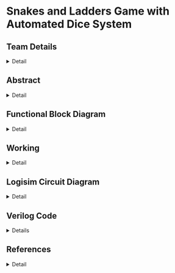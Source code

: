 # Snakes and Ladders Game with Automated Dice System


<!-- First Section -->
## Team Details
<details>
  <summary>Detail</summary>

  > Semester: 3rd Sem B. Tech. CSE

  > Section: S1

  > Team ID: T4

  Member-1: Kashish Prajapat , 231CS129 . kashishprajapat.231cs129@nitk.edu.in 

  Member-2: Vaishnavi Khade , 231CS130 . khadevaishnavi.231cs130@nitk.edu.in

  Member-3: Anurag  Wagh  , 231CS166 . waghanuragarjun.231cs166@nitk.edu.in 
</details>

<!-- Second Section -->
## Abstract
<details>
  <summary>Detail</summary>
  
  >**Motivation:**
Snake and Ladder has been a classical board game, enjoyed by children and adult alike. However, the old version of the game can feel too simple, especially when today we are surrounded by technology and it has become a big part in our lives.by adding technology to the game, we can make it more exciting, fun and educational. So the goal is to combine this classical board game with modern technology which will provide more features to the game, thus making it more interactive to keep players interested while they are playing.


>**Problem Statement:**
It will be a multiplayer game. -The board consists of 100 squares arranged in a 10x10 grid.The positions of snakes and ladders will be predefined,in which when a ladder is encountered player moves higher in the game while when a snake is encountered the player goes down.The players move according to the result of an automated dice.After each dice roll, the system should check whether the new position corresponds to a snake or a ladder. If so, the player’s position should be adjusted accordingly.Finish in the game is detected when a player reaches exactly square 100, indicating the end of the game.


>**Features:**
The digital Snakes and Ladders game system incorporates several interactive and engaging features. Light indicators at the start and end points of snakes and ladders help players track their movements visually. . Additionally, an automated dice system is implemented, removing manual rolls and ensuring a seamless gaming experience. These features create a smooth and dynamic gameplay environment .

</details>

## Functional Block Diagram
<details>
  <summary>Detail</summary>
  
  <img src="https://github.com/user-attachments/assets/87c3e93b-710c-4d24-b5b7-8bbfa6ba6934" alt="Functional Block Diagram" width="300" />
  
</details>


<!-- Third Section -->
## Working
<details>
  <summary>Detail</summary>

  ![image](https://github.com/user-attachments/assets/1a614048-45a1-4854-a4b8-69f9cd3538bf)

			 
Players and Dice:
Two players (Player 1 and Player 2) roll virtual dice. The output of the dice determines their movement on the board.
The dice roll is simulated by a circuit generating random numbers within the range of 1-6.

Position Updation:
Each player's current position is tracked and updated based on the dice roll.
The position is updated using combinational logic, and binary-coded decimal (BCD) to 7-segment converters are used to display the players' positions on the board.

Snakes and Ladders:
The circuit detects if a player lands on a snake or ladder using conditional logic gates.
If a snake is encountered, the player's position is decremented (moving them down). Conversely, if a ladder is encountered, the player's position is incremented (moving them up).

Win Condition:
The circuit includes logic to detect if a player reaches or exceeds position 100, which is the winning condition.
A win signal is activated when the condition is met, stopping further dice rolls for that player.

Reset and Dice Operations:
A reset button allows the game to restart, resetting all positions and win conditions.
The dice buttons control when a new random number is generated to simulate a dice roll.

							STATE TABLE 
![image](https://github.com/user-attachments/assets/d240fe38-6cf0-4d35-9496-93672522e678)

The table shows how the game works.



  > 
</details>

<!-- Fourth Section -->
## Logisim Circuit Diagram
<details>
  <summary>Detail</summary>
  This circuit design simulates a digital version of the Snakes and Ladders game for two players. It incorporates logic gates, BCD to 7-segment displays, and a dice roll mechanism to manage player movements on the board. The system tracks each player's position, handles snake and ladder encounters, and determines the win condition when a player reaches the 100th position. With reset and dice control buttons, the circuit automates the gameplay, providing a dynamic and interactive experience.
  </br>

  
  <details>
    <summary>Main Circuit</summary>
    
 <img src="https://github.com/user-attachments/assets/4aa907a3-56ea-49a6-a78e-85fbf5abd4e9" width="650"/>

</details>
<details>
    <summary>Dice</summary>
    <img src="https://github.com/user-attachments/assets/294f9b35-a1ad-4749-8b96-093bd1dabd9d" width="800"/>
</details>
<details>
	<details>
    <summary>Snakes and Ladders</summary>
  <img src="https://github.com/user-attachments/assets/05a6d3ba-b483-459a-a269-ec56ef553cb0" width="800"/>

</details>
    <summary>Win Condition</summary>
     <img src="https://github.com/user-attachments/assets/cf13de14-6757-43f9-9875-9a627fa2e1a1" width="800"/>

</details>
<details>
    <summary>BCD to 7 segment</summary>
   <img src="https://github.com/user-attachments/assets/2b60ef0a-c409-47f6-be30-70fdd691e8de" width="800"/>
</details>
<details>
    <summary>Binary to BCD</summary>
  <img src="https://github.com/user-attachments/assets/5b639652-9b63-46a2-953f-78fea08c2493" width="800"/>

</details>

</details>

<!-- Fifth Section -->
## Verilog Code
<details>
	<summary>Details</summary>
  The provided Verilog code implements a SnakesAndLadders module that simulates a two-player snakes and ladders game. The system includes inputs such as clock, reset, dice roll, and player turn, as well as tracking encounters with snakes and ladders. It calculates the players' positions based on dice rolls and adjusts for snakes (moving them down) or ladders (moving them up). The module ensures that the player’s position is displayed on a 7-segment display, and once a player reaches or exceeds a position of 100, they are declared the winner. The system also incorporates logic for controlling LED indicators: one signals the player who wins, while others indicate snake or ladder encounters. Accompanying this module is a testbench that initializes the inputs, generates a clock signal, and systematically tests the SnakesAndLadders module by varying input conditions, monitoring outputs, and providing formatted results for each game cycle. 

 [Verilog File(Gate Level)](Verilog/gatelevel.v)<br>
 [Verilog File(Behavioral Level)](Verilog/behavioral.v)<br>
 [Verilog File(Testbench Gate Level)](Verilog/gatelevel_tb.v)<br>
 [Verilog File(Testbench Behavioral Level)](Verilog/behavioral_tb.v)<br>

 <img src="https://github.com/user-attachments/assets/12c3a673-99c6-4619-b695-8f710074e896" width="300"/>

 
</details>

## References
<details>
  <summary>Detail</summary>
  
1. Raghuram42,Snake and Ladders LLD. GitHub: https://github.com/Raghuram42/snakeandladdersLLD
2. rajpatel5,Snakes and Ladder. GitHub: https://github.com/rajpatel5/SnakesAndLadder
3. YouTube Video: https://www.youtube.com/watch?v=NLzZQ3ROa7Q
4. Digital Design, M. Morris Mano, 5th Edition.
2. Verilog HDL, Samir Palnitkar, 2nd Edition.
3. Logisim User Guide: http://www.cburch.com/logisim/
   
</details>


